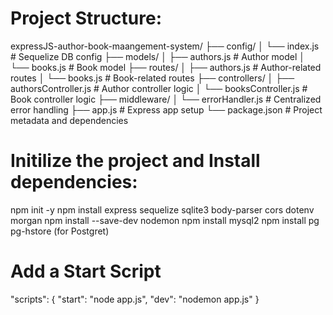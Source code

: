 #   Project Structure:
expressJS-author-book-maangement-system/
├── config/
│   └── index.js              # Sequelize DB config
├── models/
│   ├── authors.js            # Author model
│   └── books.js              # Book model
├── routes/
│   ├── authors.js            # Author-related routes
│   └── books.js              # Book-related routes
├── controllers/
│   ├── authorsController.js  # Author controller logic
│   └── booksController.js    # Book controller logic
├── middleware/
│   └── errorHandler.js       # Centralized error handling
├── app.js                    # Express app setup
└── package.json              # Project metadata and dependencies



#   Initilize the project and Install dependencies:
npm init -y
npm install express sequelize sqlite3 body-parser cors dotenv morgan
npm install --save-dev nodemon
npm install mysql2 
npm install pg pg-hstore (for Postgret)

#   Add a Start Script
"scripts": {
  "start": "node app.js",
  "dev": "nodemon app.js"
}
